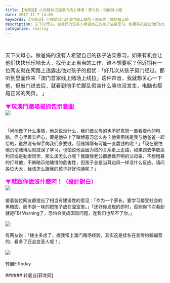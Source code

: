 ```yaml
---
title: [冷笑话] 小孩疑似沉迷澳门线上赌场！家长忧：怕他赌上瘾
date: 2017-11-7 14:05
keywords: [冷笑话] 小孩疑似沉迷澳门线上赌场！家长忧：怕他赌上瘾
description: 天下父母心，做爸妈的没有人希望自己的孩子沾染恶习，如果有机会让他们快快乐乐地长大，找份正正当当的工作，谁不想要呢？但近期有一位网友就在网路上透露出他对孩子的担忧：「好几次从孩子房门经过，都听到里面传来「澳门首家线上赌场上线拉」这种声音，我就想关心一下他，但敲门进去后，就看到他手忙脚乱假装什么事也没发生，电脑也都是正常的网页。 」▼玩澳門賭場被抓包示意圖「问他做了什么事情，他总说没什么，我们做父母的也不好意思一直看着他的电脑，但心里着实担心，要是他染上了赌博恶习怎么办？他零用钱是我与他爸爸一起给的，虽然没有伸手向我们多要钱，但赌博哪有可能一直赢钱的呢？」「现在很怕他沉沦赌博后就耽误了学习，也怕说他会因为钱的关系走上歪路，如果跑去学放高利贷或是勒索同学，那么该怎么办呢？我跟我老公都想做开明的父母亲，不想粗暴的打骂他，不断暗示他赌博的危害性，但孩子总是当耳边风一样没什么反应。请问各位大大，我该怎么跟我的孩子好好沟通呢？」▼就跟你說沒什麼阿！（設計對白）接着各位网友都提出了相当有建设性的意见：「作为一个家长，要学习接受社会的黑暗面，而不是一味的把孩子放在温室里。」「还好你发现的即时，否则你下次看到就是FBI Warning了，恐怕会变成国际问题，连我们也帮不了你。」有网友说：「楼主多虑了，据我常上澳门赌场经验，其实这是挂名在宣传约翰福音的，看多了还会变圣人呢！」转自ETtoday
categories: sharing
---
```

<td class="t_f" id="postmessage_966550">

<br/>
<br/>
<div align="left"><font color="#212121"><font style="background-color:rgb(255, 255, 255)"><font face="arial, sans-serif"><font style="font-size:16px">天下父母心，做爸妈的没有人希望自己的孩子沾染恶习，如果有机会让他们快快乐乐地长大，找份正正当当的工作，谁不想要呢？但近期有一位网友就在网路上透露出他对孩子的担忧：「好几次从孩子房门经过，都听到里面传来「澳门首家线上赌场上线拉」这种声音，我就想关心一下他，但敲门进去后，就看到他手忙脚乱假装什么事也没发生，电脑也都是正常的网页。 」<br/>
</font></font></font></font></div><br/>
<strong><font style="color:rgb(255, 0, 255)"><font style="font-size:18px"><strong>▼玩澳門賭場被抓包示意圖<br/>

<img aid="669510" data-cf-modified-e86974c95c5e0c5a70209af6-="" file="data/attachment/forum/201711/06/200111v0lxqajzktljtc6j.jpg.thumb.jpg" id="aimg_669510" inpost="1" onclick="" onmouseover="" src="http://www.flw.ph/data/attachment/forum/201711/06/200111v0lxqajzktljtc6j.jpg" style="cursor:pointer" zoomfile="data/attachment/forum/201711/06/200111v0lxqajzktljtc6j.jpg"/>


<br/>
<br/>
</strong></font></font></strong><br/>
「问他做了什么事情，他总说没什么，我们做父母的也不好意思一直看着他的电脑，但心里着实担心，要是他染上了赌博恶习怎么办？他零用钱是我与他爸爸一起给的，虽然没有伸手向我们多要钱，但赌博哪有可能一直赢钱的呢？」「现在很怕他沉沦赌博后就耽误了学习，也怕说他会因为钱的关系走上歪路，如果跑去学放高利贷或是勒索同学，那么该怎么办呢？我跟我老公都想做开明的父母亲，不想粗暴的打骂他，不断暗示他赌博的危害性，但孩子总是当耳边风一样没什么反应。请问各位大大，我该怎么跟我的孩子好好沟通呢？」<br/>
<br/>
<strong><font style="color:rgb(255, 0, 255)"><font style="font-size:18px"><strong><strong>▼就跟你說沒什麼阿！（設計對白）<br/>

<img aid="669511" data-cf-modified-e86974c95c5e0c5a70209af6-="" file="data/attachment/forum/201711/06/200210m9aaakw58xgkrb1a.jpg.thumb.jpg" id="aimg_669511" inpost="1" onclick="" onmouseover="" src="http://www.flw.ph/data/attachment/forum/201711/06/200210m9aaakw58xgkrb1a.jpg" style="cursor:pointer" zoomfile="data/attachment/forum/201711/06/200210m9aaakw58xgkrb1a.jpg"/>


<br/>
<br/>
</strong></strong></font></font></strong>接着各位网友都提出了相当有建设性的意见：「作为一个家长，要学习接受社会的黑暗面，而不是一味的把孩子放在温室里。」「还好你发现的即时，否则你下次看到就是FBI Warning了，恐怕会变成国际问题，连我们也帮不了你。」<br/>
<br/>

<img aid="669517" data-cf-modified-e86974c95c5e0c5a70209af6-="" file="data/attachment/forum/201711/06/200641j1449czvw8qskvzw.jpg.thumb.jpg" id="aimg_669517" inpost="1" onclick="" onmouseover="" src="http://www.flw.ph/data/attachment/forum/201711/06/200641j1449czvw8qskvzw.jpg" style="cursor:pointer" zoomfile="data/attachment/forum/201711/06/200641j1449czvw8qskvzw.jpg"/>


<br/>
<br/>
有网友说：「楼主多虑了，据我常上澳门赌场经验，其实这是挂名在宣传约翰福音的，看多了还会变圣人呢！」<br/>
<br/>

<img aid="669516" data-cf-modified-e86974c95c5e0c5a70209af6-="" file="data/attachment/forum/201711/06/200350z74yb5z55mm865m7.jpg.thumb.jpg" id="aimg_669516" inpost="1" onclick="" onmouseover="" src="http://www.flw.ph/data/attachment/forum/201711/06/200350z74yb5z55mm865m7.jpg" style="cursor:pointer" zoomfile="data/attachment/forum/201711/06/200350z74yb5z55mm865m7.jpg"/>


<br/>
<br/>
转自ETtoday<br/>
<div align="left"><font color="#212121"><font style="background-color:rgb(255, 255, 255)"></font></font></div><br/>
</td>
###### 转载自[菲龙网]